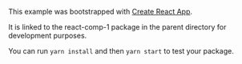 This example was bootstrapped with [Create React App](https://github.com/facebook/create-react-app).

It is linked to the react-comp-1 package in the parent directory for development purposes.

You can run `yarn install` and then `yarn start` to test your package.
